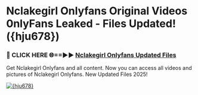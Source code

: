 # Nclakegirl Onlyfans Original Videos 0nlyFans Leaked - Files Updated! ({hju678})

<h3>🔴 CLICK HERE 🌐==►► <a href="https://tinyurl.com/ms9xzufz" rel="nofollow">Nclakegirl Onlyfans Updated Files</a></h3>

Get Nclakegirl Onlyfans and all content. Now you can access all videos and pictures of Nclakegirl Onlyfans. New Updated Files 2025!

[![{hju678}](https://i.imgur.com/PQ7UWWw.gif)](https://tinyurl.com/ms9xzufz)
